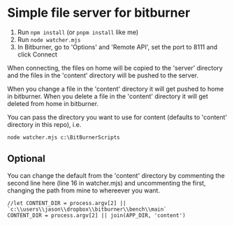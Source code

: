 # Simple file server for bitburner

1. Run `npm install` (or `pnpm install` like me)
2. Run `node watcher.mjs`
3. In Bitburner, go to 'Options' and 'Remote API', set the port to 8111 and click Connect

When connecting, the files on home will be copied to the 'server' directory and the 
files in the 'content' directory will be pushed to the server.

When you change a file in the 'content' directory it will get pushed to home in bitburner.
When you delete a file in the 'content' directory it will get deleted from home in bitburner.

You can pass the directory you want to use for content (defaults to 'content' directory
in this repo), i.e. 

    node watcher.mjs c:\BitBurnerScripts

## Optional

You can change the default from the 'content' directory by commenting
the second line here (line 16 in watcher.mjs) and uncommenting the first,
changing the path from mine to whereever you want.

    //let CONTENT_DIR = process.argv[2] || `c:\\users\\jason\\dropbox\\bitburner\\bench\\main`
    CONTENT_DIR = process.argv[2] || join(APP_DIR, 'content')